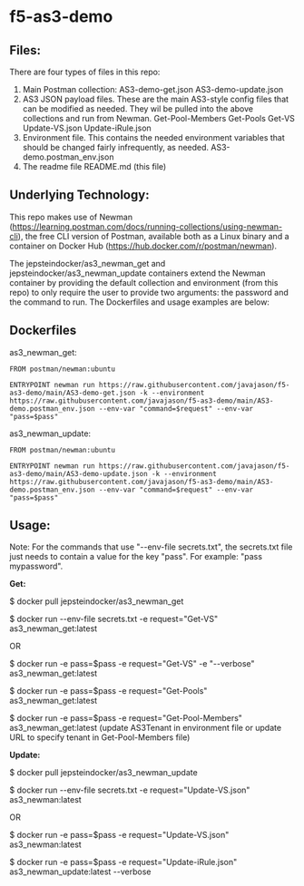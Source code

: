 # f5-as3-demo

## Files:
There are four types of files in this repo:
1. Main Postman collection:
  AS3-demo-get.json
  AS3-demo-update.json
2. AS3 JSON payload files. These are the main AS3-style config files that can be modified as needed. They wil be pulled into the above collections and run from Newman.
  Get-Pool-Members
  Get-Pools
  Get-VS
  Update-VS.json
  Update-iRule.json 
3. Environment file. This contains the needed environment variables that should be changed fairly infrequently, as needed.
  AS3-demo.postman_env.json
4. The readme file
  README.md (this file)

## Underlying Technology:
This repo makes use of Newman (https://learning.postman.com/docs/running-collections/using-newman-cli), the free CLI version of Postman, available both as a Linux binary and a container on Docker Hub (https://hub.docker.com/r/postman/newman).

The jepsteindocker/as3_newman_get and jepsteindocker/as3_newman_update containers extend the Newman container by providing the default collection and environment (from this repo) to only require the user to provide two arguments: the password and the command to run.
The Dockerfiles and usage examples are below:

## Dockerfiles
  as3_newman_get:
  
    FROM postman/newman:ubuntu
    
    ENTRYPOINT newman run https://raw.githubusercontent.com/javajason/f5-as3-demo/main/AS3-demo-get.json -k --environment https://raw.githubusercontent.com/javajason/f5-as3-demo/main/AS3-demo.postman_env.json --env-var "command=$request" --env-var "pass=$pass"

  as3_newman_update:
  
    FROM postman/newman:ubuntu
    
    ENTRYPOINT newman run https://raw.githubusercontent.com/javajason/f5-as3-demo/main/AS3-demo-update.json -k --environment https://raw.githubusercontent.com/javajason/f5-as3-demo/main/AS3-demo.postman_env.json --env-var "command=$request" --env-var "pass=$pass"

## Usage:

Note: For the commands that use "--env-file secrets.txt", the secrets.txt file just needs to contain a value for the key "pass". For example: "pass mypassword".

**Get:**

$ docker pull jepsteindocker/as3_newman_get

$ docker run --env-file secrets.txt -e request="Get-VS" as3_newman_get:latest

  OR

$ docker run -e pass=$pass -e request="Get-VS" -e "--verbose" as3_newman_get:latest

$ docker run -e pass=$pass -e request="Get-Pools" as3_newman_get:latest

$ docker run -e pass=$pass -e request="Get-Pool-Members" as3_newman_get:latest
	(update AS3Tenant in environment file or update URL to specify tenant in Get-Pool-Members file)

**Update:**

$ docker pull jepsteindocker/as3_newman_update

$ docker run --env-file secrets.txt -e request="Update-VS.json" as3_newman:latest

  OR

$ docker run -e pass=$pass -e request="Update-VS.json" as3_newman:latest

$ docker run -e pass=$pass -e request="Update-iRule.json" as3_newman_update:latest --verbose
